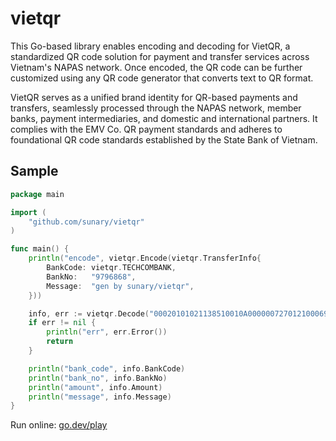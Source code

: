 # vietqr

This Go-based library enables encoding and decoding for VietQR, a standardized QR code solution for payment and transfer services across Vietnam's NAPAS network. Once encoded, the QR code can be further customized using any QR code generator that converts text to QR format.

VietQR serves as a unified brand identity for QR-based payments and transfers, seamlessly processed through the NAPAS network, member banks, payment intermediaries, and domestic and international partners. It complies with the EMV Co. QR payment standards and adheres to foundational QR code standards established by the State Bank of Vietnam.

## Sample

```go
package main

import (
	"github.com/sunary/vietqr"
)

func main() {
	println("encode", vietqr.Encode(vietqr.TransferInfo{
		BankCode: vietqr.TECHCOMBANK,
		BankNo:   "9796868",
		Message:  "gen by sunary/vietqr",
	}))

	info, err := vietqr.Decode("00020101021138510010A00000072701210006970407010797968680208QRIBFTTA53037045802VN62240820gen by sunary/vietqr6304BE74")
	if err != nil {
		println("err", err.Error())
		return
	}

	println("bank_code", info.BankCode)
	println("bank_no", info.BankNo)
	println("amount", info.Amount)
	println("message", info.Message)
}
```

Run online: [go.dev/play](https://go.dev/play/p/g9gCWmI9iRl)
